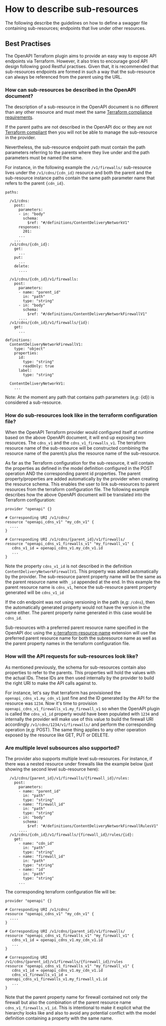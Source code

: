 # How to describe sub-resources

The following describe the guidelines on how to define a swagger file containing sub-resources; endpoints that 
live under other resources.

## Best Practises

The OpenAPI Terraform plugin aims to provide an easy way to expose API endpoints via Terraform. However, it also tries
to encourage good API design following good Restful practises. Given that, it is recommended that sub-resources endpoints
are formed in such a way that the sub-resource can always be referenced from the parent using the URL.

### How can sub-resources be described in the OpenAPI document?

The description of a sub-resource in the OpenAPI document is no different than any other resource and must meet the same [Terraform compliance requirements](https://github.com/dikhan/terraform-provider-openapi/blob/master/docs/how_to.md#terraform-compliant-resource-requirements).

If the parent paths are not described in the OpenAPI doc or they are not [Terraform compliant](https://github.com/dikhan/terraform-provider-openapi/blob/master/docs/how_to.md#terraform-compliant-resource-requirements)
then you will not be able to manage the sub-resource in the provider.

Nevertheless, the sub-resource endpoint path must contain the path parameters referring to the parents where they live under and
the path parameters must be named the same.

For instance, in the following example the ```/v1/firewalls/``` sub-resource lives under the ```/v1/cdns/{cdn_id}``` resource and
both the parent and the sub-resource instance paths contain the same path parameter name that refers to the parent ```{cdn_id}```.

````
paths:

  /v1/cdns:
    post:
      parameters:
      - in: "body"
        schema:
          $ref: "#/definitions/ContentDeliveryNetworkV1"
      responses:
        201:
      ...
    ...
  /v1/cdns/{cdn_id}:
    get:
      ...
    put:
      ...
    delete:
      ....

  /v1/cdns/{cdn_id}/v1/firewalls:
    post:
      parameters:
      - name: "parent_id"
        in: "path"
        type: "string"
      - in: "body"
        schema:
          $ref: "#/definitions/ContentDeliveryNetworkFirewallV1"    
      ....
  /v1/cdns/{cdn_id}/v1/firewalls/{id}:
    get:
      ...
      
definitions:
  ContentDeliveryNetworkFirewallV1:
    type: "object"
    properties:
      id:
        type: "string"
        readOnly: true
      label:
        type: "string"

  ContentDeliveryNetworkV1:
    ...   
````

Note: At the moment any path that contains path parameters (e,g: {id}) is considered a sub-resource.

### How do sub-resources look like in the terraform configuration file?

When the OpenAPI Terraform provider would configured itself at runtime based on the above OpenAPI document, it will end up
exposing two resources. The ```cdns_v1``` and the ```cdns_v1_firewalls_v1```. The terraform resource name of the sub-resource 
will be constructed combining the resource name of the parent/s plus the resource name of the sub-resource. 

As far as the Terraform configuration for the sub-resource, it will contain the properties as defined in the model definition
configured in the POST operation AND the corresponding parent id properties. The parent property/properties are added automatically by the
provider when creating the resource schema. This enables the user to link sub-resources to parent resources from the terraform
configuration file. The following example describes how the above OpenAPI document will be translated into the Terraform 
configuration: 

````
provider "openapi" {}

# Corresponding URI /v1/cdns/
resource "openapi_cdns_v1" "my_cdn_v1" {
  ....
}

# Corresponding URI /v1/cdns/{parent_id}/v1/firewalls/
resource "openapi_cdns_v1_firewalls_v1" "my_firewall_v1" {
   cdns_v1_id = openapi_cdns_v1.my_cdn_v1.id
   ...
}
````

Note the property ```cdns_v1_id``` is not described in the definition ```ContentDeliveryNetworkFirewallV1```. This property was
added automatically by the provider. The sub-resource parent property name will be the same as the parent resource name 
with ```_id``` appended at the end. In this example the parent resource name is ```cdns_v1```, hence the sub-resource parent property
generated will be ```cdns_v1_id```

If the cdn endpoint was not using versioning in the path (e,g: ```/cdns```), then the automatically generated property would
not have the version in the name either. The parent property name generated in this case would be ```cdns_id```.

Sub-resources with a preferred parent resource name specified in the OpenAPI doc using the [x-terraform-resource-name](https://github.com/dikhan/terraform-provider-openapi/blob/master/docs/how_to.md#xTerraformResourceName) 
extension will use the preferred parent resource name for both the subresource name as well as the parent property names
in the terraform configuration file.

### How will the API requests for sub-resources look like?

As mentioned previously, the schema for sub-resources contain also properties to refer to the parents. This properties will 
hold the values with the actual IDs. These IDs are then used internally by the provider to build the right URI to make the API
calls against to. 

For instance, let's say that terraform has provisioned the ```openapi_cdns_v1.my_cdn_v1``` just fine and the ID generated
by the API for the resource was ```1234```. Now it's time to provision ```openapi_cdns_v1_firewalls_v1.my_firewall_v1```
so when the OpenAPI plugin is called the ```cdns_v1_id``` property would have been populated with ```1234``` and internally
the provider will make use of this value to build the firewall URI accordingly ```/v1/cdns/1234/v1/firewalls/``` and perform
the corresponding operation (e,g: POST). The same thing applies to any other operation exposed by the resource like
GET, PUT or DELETE.

### Are multiple level subsources also supported?

The provider also supports multiple level sub-resources. For instance, if there was a nested resource under firewalls like 
the example below (just showing the second level sub-resource here):

````
  /v1/cdns/{parent_id}/v1/firewalls/{firewall_id}/rules:
    post:
      parameters:
      - name: "parent_id"
        in: "path"
        type: "string"
      - name: "firewall_id"
        in: "path"
        type: "string"        
      - in: "body"
        schema:
          $ref: "#/definitions/ContentDeliveryNetworkFirewallRulesV1"    
      ....
  /v1/cdns/{cdn_id}/v1/firewalls/{firewall_id}/rules/{id}:
    get:
      - name: "cdn_id"
        in: "path"
        type: "string"
      - name: "firewall_id"
        in: "path"
        type: "string"
      - name: "id"
        in: "path"
        type: "string"                 
      ...
````

The corresponding terraform configuration file will be:

````
provider "openapi" {}

# Corresponding URI /v1/cdns/
resource "openapi_cdns_v1" "my_cdn_v1" {
  ....
}

# Corresponding URI /v1/cdns/{parent_id}/v1/firewalls/
resource "openapi_cdns_v1_firewalls_v1" "my_firewall_v1" {
   cdns_v1_id = openapi_cdns_v1.my_cdn_v1.id
   ...
}

# Corresponding URI /v1/cdns/{parent_id}/v1/firewalls/{firewall_id}/rules
resource "openapi_cdns_v1_firewalls_v1" "my_firewall_v1" {
   cdns_v1_id = openapi_cdns_v1.my_cdn_v1.id
   cdns_v1_firewalls_v1_id = openapi_cdns_v1_firewalls_v1.my_firewall_v1.id
   ...
}
````

Note that the parent property name for firewall contained not only the firewall but also the combination of the parent resource
name ```cdns_v1_firewalls_v1_id```. This is intentional to make it explicit what the hierarchy looks like and also to avoid
any potential conflict with the model definition containing a property with the same name.